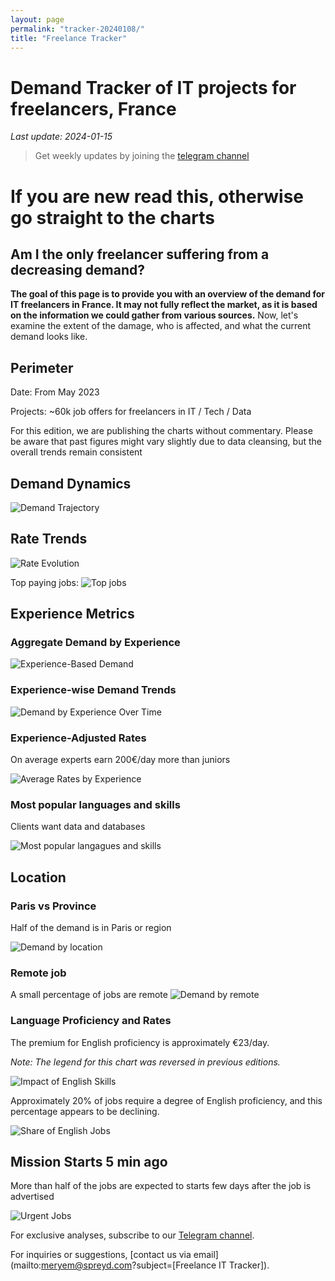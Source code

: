 ```yaml
---
layout: page
permalink: "tracker-20240108/"
title: "Freelance Tracker"
---
```

# Demand Tracker of IT projects for freelancers, France

*Last update: 2024-01-15*

> Get weekly updates by joining the [telegram
> channel](https://t.me/+3y9PJaF335UxYTg0)

# If you are new read this, otherwise go straight to the charts

## Am I the only freelancer suffering from a decreasing demand?

**The goal of this page is to provide you with an overview of the demand for IT freelancers in France. It may not fully reflect the market, as it is based on the information we could gather from various sources.**
Now, let's examine the extent of the damage, who is affected, and what the current demand looks like.

## Perimeter

Date: From May 2023

Projects: ~60k job offers for freelancers in IT / Tech / Data

For this edition, we are publishing the charts without commentary. Please be aware that past figures might vary slightly due to data cleansing, but the overall trends remain consistent

## Demand Dynamics

![Demand Trajectory](figs/20240108_missions_by_week.png)

## Rate Trends

![Rate Evolution](figs/20240108_missions_by_week_rate.png)

Top paying jobs:
![Top jobs](figs/20240108_top5_paid.png)

## Experience Metrics

### Aggregate Demand by Experience

![Experience-Based Demand](figs/20240108_exp_lvl.png)

### Experience-wise Demand Trends

![Demand by Experience Over Time](figs/20240108_missions_by_week_exp.png)

### Experience-Adjusted Rates

On average experts earn 200€/day more than juniors

![Average Rates by Experience](figs/20240108_exp_lvl_rate.png)

### Most popular languages and skills

Clients want data and databases

![Most popular langagues and skills](figs/20240108_missions_by_skill.png)

## Location

### Paris vs Province

Half of the demand is in Paris or region

![Demand by location](figs/20240108_missions_by_location.png)

### Remote job

A small percentage of jobs are remote
![Demand by remote](figs/20240108_missions_by_remote.png)

### Language Proficiency and Rates

The premium for English proficiency is approximately €23/day.



*Note: The legend for this chart was reversed in previous editions.*

![Impact of English Skills](figs/20240108_missions_anglais_rate.png)

Approximately 20% of jobs require a degree of English proficiency, and this percentage appears to be declining.

![Share of English Jobs](figs/20240108_missions_anglais.png)

## Mission Starts 5 min ago

More than half of the jobs are expected to starts few days after the job is advertised


![Urgent Jobs](figs/20240108_missions_by_urgent.png)

For exclusive analyses, subscribe to our [Telegram channel](https://t.me/+3y9PJaF335UxYTg0).

For inquiries or suggestions, [contact us via email](mailto:meryem@spreyd.com?subject=[Freelance IT Tracker]).
